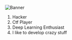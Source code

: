 ![Banner](https://media.tenor.com/mjij2qERgX8AAAAM/art-black-and-white.gif)

1. Hacker
2. Ctf Player
3. Deep Learning Enthusiast
4. I like to develop crazy stuff
